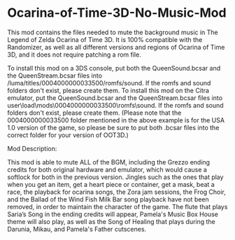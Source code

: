 # Ocarina-of-Time-3D-No-Music-Mod
This mod contains the files needed to mute the background music in The Legend of Zelda Ocarina of Time 3D. It is 100% compatible with the Randomizer, as well as all different versions and regions of Ocarina of Time 3D, and it does not require patching a rom file. 

To install this mod on a 3DS console, put both the QueenSound.bcsar and the QueenStream.bcsar files into /luma/titles/0004000000033500/romfs/sound. If the romfs and sound folders don't exist, please create them. To install this mod on the Citra emulator, put the QueenSound.bcsar and the QueenStream.bcsar files into user\load\mods\0004000000033500\romfs\sound. If the romfs and sound folders don't exist, please create them.
(Please note that the 0004000000033500 folder mentioned in the above example is for the USA 1.0 version of the game, so please be sure to put both .bcsar files into the correct folder for your version of OOT3D.)

Mod Description:

This mod is able to mute ALL of the BGM, including the Grezzo ending credits for both original hardware and emulator, which would cause a softlock for both in the previous version. Jingles such as the ones that play when you get an item, get a heart piece or container, get a mask, beat a race, the playback for ocarina songs, the Zora jam sessions, the Frog Choir, and the Ballad of the Wind Fish Milk Bar song playback have not been removed, in order to maintain the character of the game. The flute that plays Saria’s Song in the ending credits will appear, Pamela's Music Box House theme will also play, as well as the Song of Healing that plays during the Darunia, Mikau, and Pamela's Father cutscenes.
